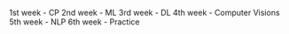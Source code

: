 1st week - CP
2nd week - ML
3rd week - DL
4th week - Computer Visions
5th week - NLP
6th week - Practice
